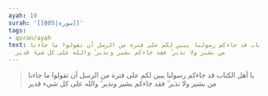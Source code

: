 ```yaml
---
ayah: 19
surah: '[[005|سورة]]'
tags:
- quran/ayah
text: يا أهل الكتاب قد جاءكم رسولنا يبين لكم على فترة من الرسل أن تقولوا ما جاءنا
  من بشير ولا نذير ۖ فقد جاءكم بشير ونذير ۗ والله على كل شيء قدير
---
```

> يا أهل الكتاب قد جاءكم رسولنا يبين لكم على فترة من الرسل أن تقولوا ما جاءنا من بشير ولا نذير ۖ فقد جاءكم بشير ونذير ۗ والله على كل شيء قدير

